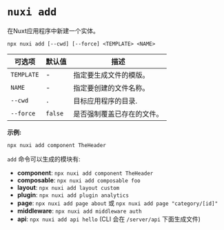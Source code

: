 # `nuxi add`

在Nuxt应用程序中新建一个实体。

```{bash}
npx nuxi add [--cwd] [--force] <TEMPLATE> <NAME>
```

可选项        | 默认值          | 描述
-------------------------|-----------------|------------------
`TEMPLATE` | - | 指定要生成文件的模版。
`NAME` | - | 指定要创建的文件名称。
`--cwd` | `.` | 目标应用程序的目录.
`--force` | `false` | 是否强制覆盖已存在的文件。

**示例:**

```{bash}
npx nuxi add component TheHeader
```
`add` 命令可以生成的模块有:

* **component**: `npx nuxi add component TheHeader`
* **composable**: `npx nuxi add composable foo`
* **layout**: `npx nuxi add layout custom`
* **plugin**: `npx nuxi add plugin analytics`
* **page**: `npx nuxi add page about` 或 `npx nuxi add page "category/[id]"`
* **middleware**: `npx nuxi add middleware auth`
* **api**: `npx nuxi add api hello` (CLI 会在 `/server/api` 下面生成文件)
